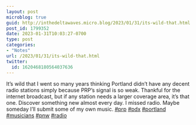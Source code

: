 ```yaml
---
layout: post
microblog: true
guid: http://inthedeltawaves.micro.blog/2023/01/31/its-wild-that.html
post_id: 1799352
date: 2023-01-31T10:03:27-0700
type: post
categories:
- "Notes"
url: /2023/01/31/its-wild-that.html
twitter:
  id: 1620468180564037636
---
```

<p>It’s wild that I went so many years thinking Portland didn’t have any decent radio stations simply because PRP’s signal is so weak. Thankful for the internet broadcast, but if any station needs a larger coverage area, it’s that one. Discover something new almost every day. I missed radio. Maybe someday I’ll submit some of my own music. <a href="https://mastodon.social/tags/prp" class="mention hashtag" rel="tag">#<span>prp</span></a> <a href="https://mastodon.social/tags/pdx" class="mention hashtag" rel="tag">#<span>pdx</span></a> <a href="https://mastodon.social/tags/portland" class="mention hashtag" rel="tag">#<span>portland</span></a> <a href="https://mastodon.social/tags/musicians" class="mention hashtag" rel="tag">#<span>musicians</span></a> <a href="https://mastodon.social/tags/pnw" class="mention hashtag" rel="tag">#<span>pnw</span></a> <a href="https://mastodon.social/tags/radio" class="mention hashtag" rel="tag">#<span>radio</span></a></p>
